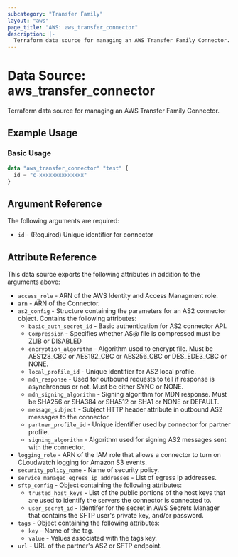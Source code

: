 ```yaml
---
subcategory: "Transfer Family"
layout: "aws"
page_title: "AWS: aws_transfer_connector"
description: |-
  Terraform data source for managing an AWS Transfer Family Connector.
---
```

<!---
TIP: A few guiding principles for writing documentation:
1. Use simple language while avoiding jargon and figures of speech.
2. Focus on brevity and clarity to keep a reader's attention.
3. Use active voice and present tense whenever you can.
4. Document your feature as it exists now; do not mention the future or past if you can help it.
5. Use accessible and inclusive language.
--->

# Data Source: aws_transfer_connector

Terraform data source for managing an AWS Transfer Family Connector.

## Example Usage

### Basic Usage

```terraform
data "aws_transfer_connector" "test" {
  id = "c-xxxxxxxxxxxxxx"
}
```

## Argument Reference

The following arguments are required:

* `id` - (Required) Unique identifier for connector

## Attribute Reference

This data source exports the following attributes in addition to the arguments above:

* `access_role` - ARN of the AWS Identity and Access Managment role.
* `arn` - ARN of the Connector. 
* `as2_config` - Structure containing the parameters for an AS2 connector object. Contains the following attributes:
  * `basic_auth_secret_id` -  Basic authentication for AS2 connector API. 
  * `Compression` - Specifies whether AS@ file is compressed must be ZLIB or DISABLED
  * `encryption_algorithm` - Algorithm used to encrypt file. Must be AES128_CBC or AES192_CBC or AES256_CBC or DES_EDE3_CBC or NONE.
  * `local_profile_id` - Unique identifier for AS2 local profile.
  * `mdn_response` - Used for outbound requests to tell if response is asynchronous or not. Must be either SYNC or NONE.
  * `mdn_signing_algorithm` - Signing algorithm for MDN response. Must be SHA256 or SHA384 or SHA512 or SHA1 or NONE or DEFAULT.
  * `message_subject` - Subject HTTP header attribute in outbound AS2 messages to the connector.
  * `partner_profile_id` - Unique identifier used by connector for partner profile.
  * `signing_algorithm` - Algorithm used for signing AS2 messages sent with the connector.
* `logging_role` -  ARN of the IAM role that allows a connector to turn on CLoudwatch logging for Amazon S3 events.
* `security_policy_name` - Name of security policy.
* `service_managed_egress_ip_addresses` - List of egress Ip addresses.
* `sftp_config` - Object containing the following attributes:
  * `trusted_host_keys` - List of the public portions of the host keys that are used to identify the servers the connector is connected to. 
  * `user_secret_id` - Identifer for the secret in AWS Secrets Manager that contains the SFTP user's private key, and/or password.
* `tags` - Object containing the following attributes:
  * `key` - Name of the tag.
  * `value` - Values associated with the tags key.
* `url` - URL of the partner's AS2 or SFTP endpoint.



